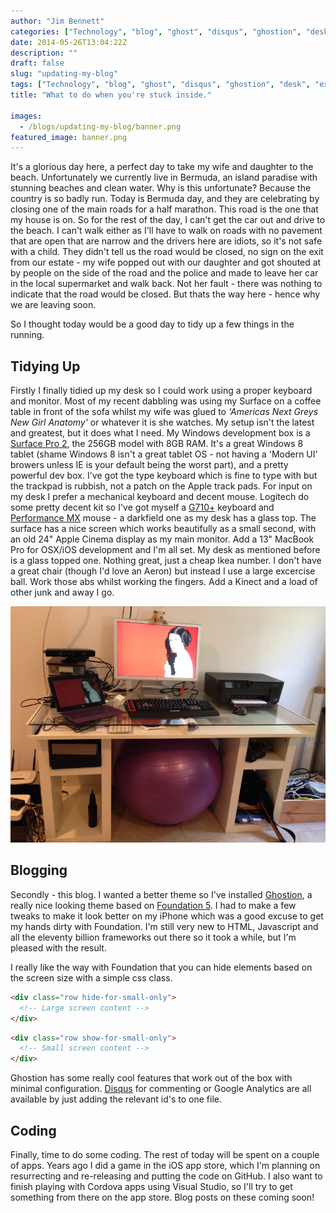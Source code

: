 ```yaml
---
author: "Jim Bennett"
categories: ["Technology", "blog", "ghost", "disqus", "ghostion", "desk", "exercise ball", "surface"]
date: 2014-05-26T13:04:22Z
description: ""
draft: false
slug: "updating-my-blog"
tags: ["Technology", "blog", "ghost", "disqus", "ghostion", "desk", "exercise ball", "surface"]
title: "What to do when you're stuck inside."

images:
  - /blogs/updating-my-blog/banner.png
featured_image: banner.png
---
```



It's a glorious day here, a perfect day to take my wife and daughter to the beach.
Unfortunately we currently live in Bermuda, an island paradise with stunning beaches and clean water.  Why is this unfortunate?  Because the country is so badly run.  Today is Bermuda day, and they are celebrating by closing one of the main roads for a half marathon.  This road is the one that my house is on.  So for the rest of the day, I can't get the car out and drive to the beach.  I can't walk either as I'll have to walk on roads with no pavement that are open that are narrow and the drivers here are idiots, so it's not safe with a child.
They didn't tell us the road would be closed, no sign on the exit from our estate - my wife popped out with our daughter and got shouted at by people on the side of the road and the police and made to leave her car in the local supermarket and walk back.  Not her fault - there was nothing to indicate that the road would be closed.  But thats the way here - hence why we are leaving soon.

So I thought today would be a good day to tidy up a few things in the running.

## Tidying Up

Firstly I finally tidied up my desk so I could work using a proper keyboard and monitor.  Most of my recent dabbling was using my Surface on a coffee table in front of the sofa whilst my wife was glued to *'Americas Next Greys New Girl Anatomy'* or whatever it is she watches.  My setup isn't the latest and greatest, but it does what I need.
My Windows development box is a [Surface Pro 2](http://www.microsoft.com/surface/en-us/products/surface-pro-2), the 256GB model with 8GB RAM.  It's a great Windows 8 tablet (shame Windows 8 isn't a great tablet OS - not having a 'Modern UI' browers unless IE is your default being the worst part), and a pretty powerful dev box.  I've got the type keyboard which is fine to type with but the trackpad is rubbish, not a patch on the Apple track pads.
For input on my desk I prefer a mechanical keyboard and decent mouse.  Logitech do some pretty decent kit so I've got myself a [G710+](http://gaming.logitech.com/en-us/product/g710plus-mechanical-gaming-keyboard) keyboard and [Performance MX](http://www.logitech.com/en-us/product/performance-mouse-mx) mouse - a darkfield one as my desk has a glass top.  The surface has a nice screen which works beautifully as a small second, with an old 24" Apple Cinema display as my main monitor.  Add a 13" MacBook Pro for OSX/iOS development and I'm all set.
My desk as mentioned before is a glass topped one.  Nothing great, just a cheap Ikea number.  I don't have a great chair (though I'd love an Aeron) but instead I use a large excercise ball.  Work those abs whilst working the fingers.
Add a Kinect and a load of other junk and away I go.

![My desk](Desktop.png)

## Blogging

Secondly - this blog.  I wanted a better theme so I've installed [Ghostion](http://ghostion.ghostdemo.axiantheme.com/), a really nice looking theme based on [Foundation 5](http://foundation.zurb.com/).  I had to make a few tweaks to make it look better on my iPhone which was a good excuse to get my hands dirty with Foundation.  I'm still very new to HTML, Javascript and all the eleventy billion frameworks out there so it took a while, but I'm pleased with the result.

I really like the way with Foundation that you can hide elements based on the screen size with a simple css class.

```HTML
<div class="row hide-for-small-only">
  <!-- Large screen content -->
</div>
```

```HTML
<div class="row show-for-small-only">
  <!-- Small screen content -->
</div>
```

Ghostion has some really cool features that work out of the box with minimal configuration.  [Disqus](http://disqus.com/) for commenting or Google Analytics are all available by just adding the relevant id's to one file.

## Coding

Finally, time to do some coding.  The rest of today will be spent on a couple of apps.  Years ago I did a game in the iOS app store, which I'm planning on resurrecting and re-releasing and putting the code on GitHub.  I also want to finish playing with Cordova apps using Visual Studio, so I'll try to get something from there on the app store.  Blog posts on these coming soon!

